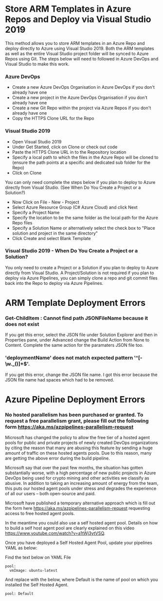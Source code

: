 # Store ARM Templates in Azure Repos and Deploy via Visual Studio 2019

This method allows you to store ARM templates in an Azure Repo and deploy directly to Azure using Visual Studio 2019. Both the ARM templates as well as the entire Visual Studio project folder will be synced to Azure Repos using Git. The steps below will need to followed in Azure DevOps and Visual Studio to make this work.

### Azure DevOps 

- Create a new Azure DevOps Organisation in Azure DevOps if you don't already have one
- Create a new project in the Azure DevOps Organisation if you don't already have one
- Create a new Git Repo within the project via Azure Repos if you don't already have one
- Copy the HTTPS Clone URL for the Repo

### Visual Studio 2019

- Open Visual Studio 2019
- Under Get Started, click on Clone or check out code
- Paste the HTTPS Clone URL in to the Repository location
- Specify a local path to which the files in the Azure Repo will be cloned to (ensure the path points at a specific and dedicated sub folder for the Repo)
- Click on Clone

You can only need complete the steps below if you plan to deploy to Azure directly from Visual Studio. (See When Do You Create a Project or a Solution?)

- Now Click on File - New - Project
- Select Azure Resource Group (C# Azure Cloud) and click Next
- Specify a Project Name
- Specify the location to be the same folder as the local path for the Azure Repo files
- Specify a Solution Name or alternatively select the check box to "Place solution and project in the same directory"
- Click Create and select Blank Template

### Visual Studio 2019 - When Do You Create a Project or a Solution?

You only need to create a Project or a Solution if you plan to deploy to Azure directly from Visual Studio. A Project/Solution is not required if you plan to deploy via Azure Pipelines, you can simply clone a repo and git commit files back into the Repo to deploy via Azure Pipelines.


# ARM Template Deployment Errors

### Get-ChildItem : Cannot find path JSONFileName because it does not exist

If you get this error, select the JSON file under Solution Explorer and then in Properties pane, under Advanced change the Build Action from None to Content. Complete the same action for the paramaters JSON file too.

### 'deploymentName' does not match expected pattern '^[-\w\._\(\)]+$'.

If you get this error, change the JSON file name. I got this error because the JSON file name had spaces which had to be removed.

# Azure Pipeline Deployment Errors

### No hosted parallelism has been purchased or granted. To request a free parallelism grant, please fill out the following form https://aka.ms/azpipelines-parallelism-request

Microsoft has changed the policy to allow the free tier of a hosted agent pools for public and private projects of newly created DevOps organizations by citing the reason that many are abusing this feature by sending a huge amount of traffic on these hosted agents pools. Due to this reason, many are getting the above error during the build pipeline.

Microsoft say that over the past few months, the situation has gotten substantially worse, with a high percentage of new public projects in Azure DevOps being used for crypto mining and other activities we classify as abusive. In addition to taking an increasing amount of energy from the team, this puts our hosted agent pools under stress and degrades the experience of all our users – both open-source and paid.

Microsoft have published a temporary alternative approach which is fill out the form here https://aka.ms/azpipelines-parallelism-request requesting access to free hosted agent pools.

In the meantime you could also use a self hosted agent pool. Details on how to build a self host agent pool are clearly explained on this video https://www.youtube.com/watch?v=a1tWj3ytVSQ.

Once you have deployed a Self Hosted Agent Pool, update your pipelines YAML as below:

Find the text below on YAML File
```
pool:
  vmImage: ubuntu-latest
```
And replace with the below, where Default is the name of pool on which you installed the Self Hosted Agent.
```
pool: Default
```




